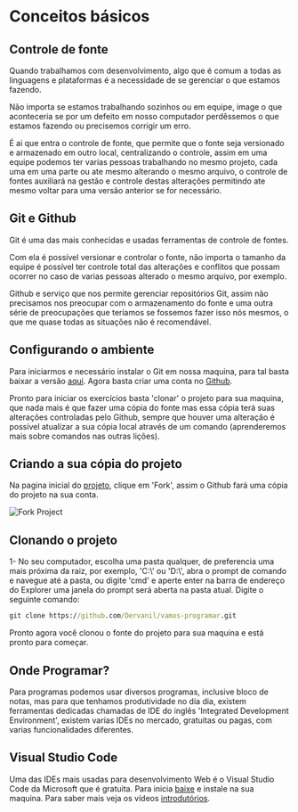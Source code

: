 # Conceitos básicos

## Controle de fonte 

Quando trabalhamos com desenvolvimento, algo que é comum a todas as linguagens e plataformas é a necessidade de se gerenciar o que estamos fazendo.

Não importa se estamos trabalhando sozinhos ou em equipe, image o que aconteceria se por um defeito em nosso computador perdêssemos o que estamos fazendo ou precisemos corrigir um erro.

É ai que entra o controle de fonte, que permite que o fonte seja versionado e armazenado em outro local, centralizando o controle, assim em uma equipe podemos ter varias pessoas trabalhando no mesmo projeto, cada uma em uma parte ou ate mesmo alterando o mesmo arquivo, o controle de fontes auxiliará na gestão e controle destas alterações permitindo ate mesmo voltar para uma versão anterior se for necessário.

## Git e Github

Git é uma das mais conhecidas e usadas ferramentas de controle de fontes.

Com ela é possível versionar e controlar o fonte, não importa o tamanho da equipe é possível ter controle total das alterações e conflitos que possam ocorrer no caso de varias pessoas alterado o mesmo arquivo, por exemplo.

Github e serviço que nos permite gerenciar repositórios Git, assim não precisamos nos preocupar com o armazenamento do fonte e uma outra série de preocupações que teríamos se fossemos fazer isso nós mesmos, o que me quase todas as situações não é recomendável.

## Configurando o ambiente 

Para iniciarmos e necessário instalar o Git em nossa maquina, para tal basta baixar a versão [aqui](https://git-scm.com/download/win).
Agora basta criar uma conta no [Github](https://github.com/join?ref_cta=Sign+up&ref_loc=header+logged+out&ref_page=%2F&source=header-home).

Pronto para iniciar os exercícios basta 'clonar' o projeto para sua maquina, que nada mais é que fazer uma cópia do fonte mas essa cópia terá suas alterações controladas pelo Github, sempre que houver uma alteração é possível atualizar a sua cópia local através de um comando (aprenderemos mais sobre comandos nas outras lições).

## Criando a sua cópia do projeto

Na pagina inicial do [projeto]( https://github.com/Dervanil/vamos-programar), clique em 'Fork', assim o Github fará uma cópia do projeto na sua conta.

![Fork Project](/images/fork-project.jpg?raw=true "Fork Project")

## Clonando o projeto

1- No seu computador, escolha uma pasta qualquer, de preferencia uma mais próxima da raiz, por exemplo, 'C:\\' ou 'D:\\', abra o prompt de comando e navegue até a pasta, ou digite 'cmd' e aperte enter na barra de endereço do Explorer uma janela do prompt será aberta na pasta atual. Digite o seguinte comando:

```cmd
git clone https://github.com/Dervanil/vamos-programar.git
```

Pronto agora você clonou o fonte do projeto para sua maquina e está pronto para começar.


## Onde Programar?

Para programas podemos usar diversos programas, inclusive bloco de notas, mas para que tenhamos produtividade no dia dia, existem ferramentas dedicadas chamadas de IDE do inglês 'Integrated Development Environment', existem varias IDEs no mercado, gratuitas ou pagas, com varias funcionalidades diferentes.


## Visual Studio Code

Uma das IDEs mais usadas para desenvolvimento Web é o Visual Studio Code da Microsoft que é gratuita. Para inicia [baixe](https://code.visualstudio.com/) e instale na sua maquina. Para saber mais veja os vídeos [introdutórios](https://code.visualstudio.com/docs/getstarted/introvideos).
